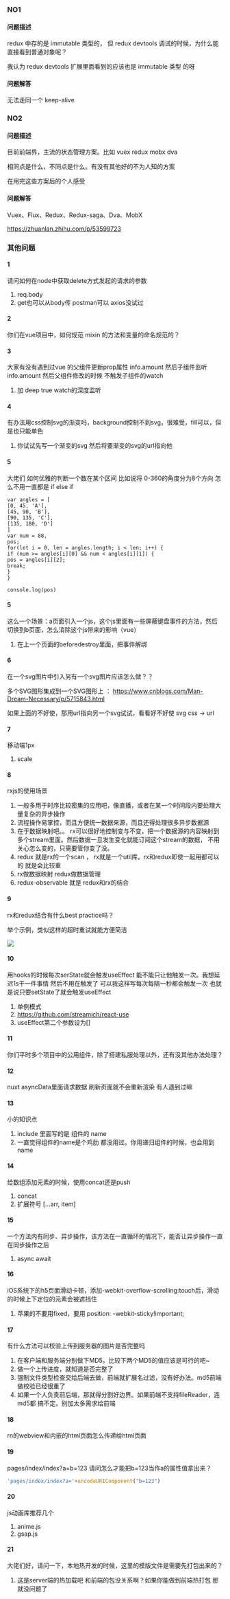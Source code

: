 ### NO1

#### 问题描述
redux 中存的是 immutable 类型的， 但 redux devtools 调试的时候，为什么能直接看到普通对象呢？

我认为 redux devtools 扩展里面看到的应该也是 immutable 类型 的呀

#### 问题解答
无法走同一个 keep-alive

### NO2

#### 问题描述
目前前端界，主流的状态管理方案。比如 vuex redux mobx dva

相同点是什么，不同点是什么。有没有其他好的不为人知的方案

在用完这些方案后的个人感受

#### 问题解答
Vuex、Flux、Redux、Redux-saga、Dva、MobX

https://zhuanlan.zhihu.com/p/53599723

### 其他问题


#### 1

请问如何在node中获取delete方式发起的请求的参数

1. req.body
2. get也可以从body传  postman可以  axios没试过



#### 2

你们在vue项目中，如何规范 mixin 的方法和变量的命名规范的？


#### 3

大家有没有遇到过vue 的父组件更新prop属性 info.amount 然后子组件监听info.amount 然后父组件修改的时候 不触发子组件的watch

1. 加 deep true watch的深度监听


#### 4

有办法用css控制svg的渐变吗，background控制不到svg，很难受，fill可以，但是也只能单色

1. 你试试先写一个渐变的svg 然后将要渐变的svg的url指向他

#### 5

大佬们 如何优雅的判断一个数在某个区间  比如说将 0-360的角度分为8个方向 怎么不用一直都是 if else if

```
var angles = [
[0, 45, 'A'],
[45, 90, 'B'],
[90, 135, 'C'],
[135, 180, 'D']
]
var num = 88,
pos;
for(let i = 0, len = angles.length; i < len; i++) {
if (num >= angles[i][0] && num < angles[i][1]) {
pos = angles[i][2];
break;
}
}

console.log(pos)
```

#### 5

这么一个场景：a页面引入一个js，这个js里面有一些屏蔽键盘事件的方法，然后切换到b页面，怎么消除这个js带来的影响（vue）

1. 在上一个页面的beforedestroy里面，把事件解绑


#### 6

在一个svg图片中引入另有一个svg图片应该怎么做？？

多个SVG图形集成到一个SVG图形上 ： https://www.cnblogs.com/Man-Dream-Necessary/p/5715843.html

如果上面的不好使，那用url指向另一个svg试试，看看好不好使  svg css -> url


#### 7

移动端1px

1. scale


#### 8

rxjs的使用场景

1. 一般多用于时序比较密集的应用吧，像直播，或者在某一个时间段内要处理大量复杂的异步操作
2. 流程操作易掌控，而且方便统一数据来源，而且还得处理很多异步数据源
3. 在于数据映射吧。。 rx可以很好地控制变与不变，把一个数据源的内容映射到多个stream里面。然后数据一旦发生变化就能订阅这个stream的数据，
不用关心怎么变的，只需要管你变了没。
4. redux 就是rx的一个scan ， rx就是一个util库。rx和redux即使一起用都可以的 就是会比较重
5. rx做数据映射 redux做数据管理
6. redux-observable 就是 redux和rx的结合

#### 9 

rx和redux结合有什么best practice吗？

举个示例，类似这样的超时重试就能方便简洁

![](https://user-gold-cdn.xitu.io/2019/6/19/16b6e1ad8ba875f1?w=717&h=616&f=png&s=96725)

#### 10

用hooks的时候每次serState就会触发useEffect 能不能只让他触发一次。我想延迟1s干一件事情 然后不用在触发了  可以我这样写每次每隔一秒都会触发一次  也就是说只要setState了就会触发useEffect

1. 单例模式
2. https://github.com/streamich/react-use
3. useEffect第二个参数设为[]

#### 11

你们平时多个项目中的公用组件，除了搭建私服处理以外，还有没其他办法处理？

#### 12

nuxt asyncData里面请求数据   刷新页面就不会重新渲染  有人遇到过嘛


#### 13

小的知识点

1. include 里面写的是 组件的 name
2. 一直觉得组件的name是个鸡肋 都没用过。你用递归组件的时候，也会用到 name


#### 14

给数组添加元素的时候，使用concat还是push

1. concat
2. 扩展符号 [...arr, item]

#### 15

一个方法内有同步、异步操作，该方法在一直循环的情况下，能否让异步操作一直在同步操作之后

1. async await

#### 16

iOS系统下的h5页面滑动卡顿，添加-webkit-overflow-scrolling:touch后，滑动的时候上下定位的元素会被遮挡住

1. 苹果的不要用fixed，要用 position: -webkit-sticky!important;

#### 17

有什么方法可以校验上传到服务器的图片是否完整吗

1. 在客户端和服务端分别做下MD5，比较下两个MD5的值应该是可行的吧~
2. 做一个上传进度，就知道是否完整了
3. 强制文件类型检查交给后端去做，前端就扩展名过滤，没有好办法。md5前端做校验已经很重了
4. 如果一个人负责前后端，那就得分割好边界。如果前端不支持fileReader，连md5都 搞不定。别加太多需求给前端



#### 18

rn的webview和内嵌的html页面怎么传递给html页面

#### 19

pages/index/index?a=b=123
请问怎么才能把b=123当作a的属性值拿出来？

```js
'pages/index/index?a='+encodeURIComponent("b=123")
```

#### 20

js动画库推荐几个

1. anime.js
2. gsap.js


#### 21

大佬们好，请问一下，本地热开发的时候，这里的模版文件是需要先打包出来的？

1. 这是server端的热加载吧 和前端的包没关系啊？如果你能做到前端热打包 那就没问题了

